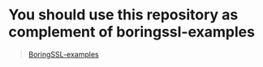 # You should use this repository as complement of boringssl-examples
> [BoringSSL-examples](https://github.com/DonizeteVida/boringssl-examples)